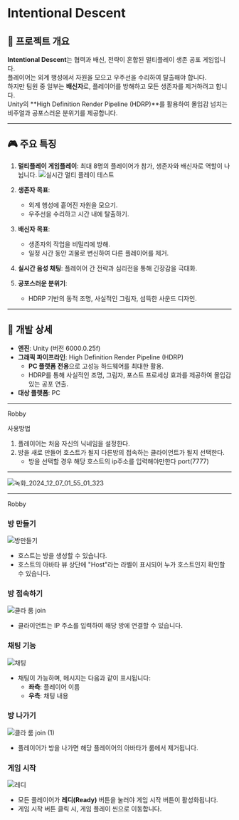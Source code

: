 # Intentional Descent

## 📖 **프로젝트 개요**
**Intentional Descent**는 협력과 배신, 전략이 혼합된 멀티플레이 생존 공포 게임입니다.  
플레이어는 외계 행성에서 자원을 모으고 우주선을 수리하여 탈출해야 합니다.  
하지만 팀원 중 일부는 **배신자**로, 플레이어를 방해하고 모든 생존자를 제거하려고 합니다.  
Unity의 **High Definition Render Pipeline (HDRP)**를 활용하여 몰입감 넘치는 비주얼과 공포스러운 분위기를 제공합니다.

---

## 🎮 **주요 특징**
1. **멀티플레이 게임플레이**: 최대 8명의 플레이어가 참가, 생존자와 배신자로 역할이 나뉩니다.
![실시간 멀티 플레이 테스트](https://github.com/user-attachments/assets/5c765f35-8a6d-467b-9791-7141dfd1c3c2)


2. **생존자 목표**:
   - 외계 행성에 흩어진 자원을 모으기.
   - 우주선을 수리하고 시간 내에 탈출하기.
3. **배신자 목표**:
   - 생존자의 작업을 비밀리에 방해.
   - 일정 시간 동안 괴물로 변신하여 다른 플레이어를 제거.
4. **실시간 음성 채팅**: 플레이어 간 전략과 심리전을 통해 긴장감을 극대화.
5. **공포스러운 분위기**:
   - HDRP 기반의 동적 조명, 사실적인 그림자, 섬뜩한 사운드 디자인.

---

## 🚀 **개발 상세**
- **엔진**: Unity (버전 6000.0.25f)
- **그래픽 파이프라인**: High Definition Render Pipeline (HDRP)
  - **PC 플랫폼 전용**으로 고성능 하드웨어를 최대한 활용.
  - HDRP를 통해 사실적인 조명, 그림자, 포스트 프로세싱 효과를 제공하여 몰입감 있는 공포 연출.
- **대상 플랫폼**: PC



---
Robby

사용방법
1. 플레이어는 처음 자신의 닉네임을 설정한다.
2. 방을 새로 만들어 호스트가 될지 다른방의 접속하는 클라이언트가 될지 선택한다.
   - 방을 선택할 경우 해당 호스트의 ip주소를 입력해야만한다 port(7777)
---

![녹화_2024_12_07_01_55_01_323](https://github.com/user-attachments/assets/b16c34e5-73ab-43da-aa23-3657c34e7d0c)

---

Robby

### 방 만들기
![방만들기](https://github.com/user-attachments/assets/4ea56ffd-fa15-48df-8129-439074419148)

- 호스트는 방을 생성할 수 있습니다.
- 호스트의 아바타 뷰 상단에 "Host"라는 라벨이 표시되어 누가 호스트인지 확인할 수 있습니다.



### 방 접속하기
![클라 룸 join](https://github.com/user-attachments/assets/c8db1966-846f-4c59-be50-86cc0da32c21)

- 클라이언트는 IP 주소를 입력하여 해당 방에 연결할 수 있습니다.


### 채팅 기능
![채팅](https://github.com/user-attachments/assets/1e2a0452-f4e8-46f8-8f79-48ab798850cf)

- 채팅이 가능하며, 메시지는 다음과 같이 표시됩니다:
  - **좌측**: 플레이어 이름
  - **우측**: 채팅 내용

### 방 나가기
![클라 룸 join (1)](https://github.com/user-attachments/assets/8f8174a4-28b6-43d5-b6f4-7827fb85ea23)

- 플레이어가 방을 나가면 해당 플레이어의 아바타가 룸에서 제거됩니다.


### 게임 시작
![레디](https://github.com/user-attachments/assets/8eea9d32-4fee-4461-bc2f-71f51720a9d8)

- 모든 플레이어가 **레디(Ready)** 버튼을 눌러야 게임 시작 버튼이 활성화됩니다.
- 게임 시작 버튼 클릭 시, 게임 플레이 씬으로 이동합니다.
